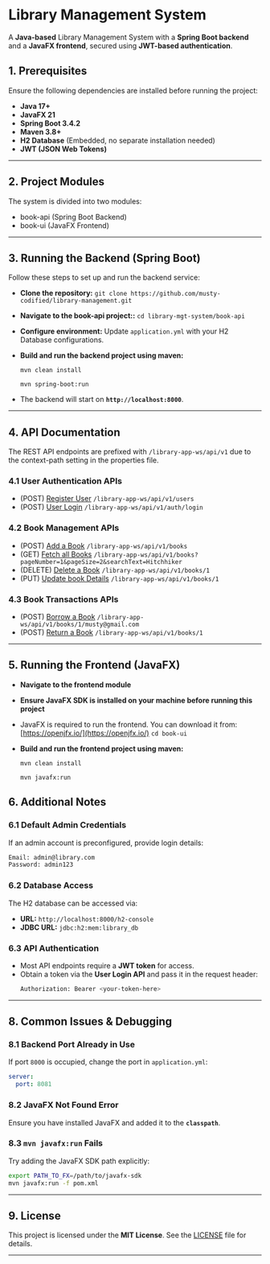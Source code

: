 # Library Management System
A **Java-based** Library Management System with a **Spring Boot backend** and a **JavaFX frontend**, secured using **JWT-based authentication**.

[//]: # (`Backend built with Spring Boot, frontend with JavaFX, and secured with Spring Security &#40;JWT&#41;`)

## 1. Prerequisites ##
Ensure the following dependencies are installed before running the project:

- **Java 17+**
- **JavaFX 21**
- **Spring Boot 3.4.2**
- **Maven 3.8+**
- **H2 Database** (Embedded, no separate installation needed)
- **JWT (JSON Web Tokens)**

---

## 2. Project Modules ##
The system is divided into two modules:

- book-api (Spring Boot Backend)
- book-ui  (JavaFX Frontend)

---

## 3. Running the Backend (Spring Boot) ##

Follow these steps to set up and run the backend service:

- **Clone the repository:**
  `git clone https://github.com/musty-codified/library-management.git`
- **Navigate to the book-api project::**
  `cd library-mgt-system/book-api`
- **Configure environment:** Update `application.yml` with your H2 Database configurations.
- **Build and run the backend project using maven:**

  `mvn clean install`

  `mvn spring-boot:run`
- The backend will start on **`http://localhost:8000`**.

---

## 4. API Documentation ##
The REST API endpoints are prefixed with `/library-app-ws/api/v1` due to the context-path setting in the properties file. 

### 4.1 User Authentication APIs ###

- (POST) [Register  User](http://localhost:8000/library-app-ws/api/v1/users) `/library-app-ws/api/v1/users`
- (POST) [User Login](http://localhost:8000/library-app-ws/api/v1/auth/login) `/library-app-ws/api/v1/auth/login`

### 4.2 Book Management APIs ###

- (POST) [Add a Book](http://localhost:8000/library-app-ws/api/v1/books) `/library-app-ws/api/v1/books`
- (GET)  [Fetch all Books](http://localhost:8000/library-app-ws/api/v1/books)  `/library-app-ws/api/v1/books?pageNumber=1&pageSize=2&searchText=Hitchhiker`
- (DELETE) [Delete a Book](http://localhost:8000/library-app-ws/api/v1/books/{id}) `/library-app-ws/api/v1/books/1`
- (PUT) [Update book Details](http://localhost:8000/library-app-ws/api/v1/books/{id}) `/library-app-ws/api/v1/books/1`

### 4.3 Book Transactions APIs ###

- (POST) [Borrow a Book](http://localhost:8000/library-app-ws/api/v1/books/{id}/{email}) `/library-app-ws/api/v1/books/1/musty@gmail.com` 
- (POST) [Return a Book](http://localhost:8000/library-app-ws/api/v1/books/{id}) `/library-app-ws/api/v1/books/1`

---

## 5. Running the Frontend (JavaFX) ##

- **Navigate to the frontend module**
- **Ensure JavaFX SDK is installed on your machine before running this project**
-  JavaFX is required to run the frontend. You can download it from:
  [https://openjfx.io/](https://openjfx.io/)
  `cd book-ui`
- **Build and run the frontend project using maven:**

  `mvn clean install`

  `mvn javafx:run`


## 6. Additional Notes

### 6.1 Default Admin Credentials
If an admin account is preconfigured, provide login details:
```sh
Email: admin@library.com
Password: admin123
```

### 6.2 Database Access
The H2 database can be accessed via:
- **URL:** `http://localhost:8000/h2-console`
- **JDBC URL:** `jdbc:h2:mem:library_db`

### 6.3 API Authentication
- Most API endpoints require a **JWT token** for access.
- Obtain a token via the **User Login API** and pass it in the request header:
  ```sh
  Authorization: Bearer <your-token-here>
  ```

---

## 8. Common Issues & Debugging

### 8.1 Backend Port Already in Use
If port `8000` is occupied, change the port in `application.yml`:
```yaml
server:
  port: 8081
```

### 8.2 JavaFX Not Found Error
Ensure you have installed JavaFX and added it to the **`classpath`**.

### 8.3 `mvn javafx:run` Fails
Try adding the JavaFX SDK path explicitly:
```sh
export PATH_TO_FX=/path/to/javafx-sdk
mvn javafx:run -f pom.xml
```

---

## 9. License
This project is licensed under the **MIT License**. See the [LICENSE](LICENSE) file for details.

---











